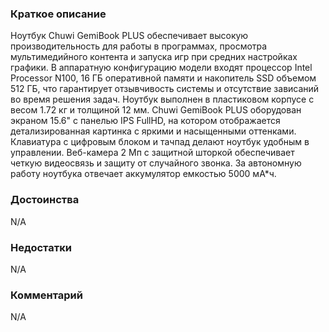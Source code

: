 ### **Краткое описание**
Ноутбук Chuwi GemiBook PLUS обеспечивает высокую производительность для работы в программах, просмотра мультимедийного контента и запуска игр при средних настройках графики. В аппаратную конфигурацию модели входят процессор Intel Processor N100, 16 ГБ оперативной памяти и накопитель SSD объемом 512 ГБ, что гарантирует отзывчивость системы и отсутствие зависаний во время решения задач. Ноутбук выполнен в пластиковом корпусе с весом 1.72 кг и толщиной 12 мм.  Chuwi GemiBook PLUS оборудован экраном 15.6" с панелью IPS FullHD, на котором отображается детализированная картинка с яркими и насыщенными оттенками. Клавиатура с цифровым блоком и тачпад делают ноутбук удобным в управлении. Веб-камера 2 Мп с защитной шторкой обеспечивает четкую видеосвязь и защиту от случайного звонка. За автономную работу ноутбука отвечает аккумулятор емкостью 5000 мА*ч.

### **Достоинства**
N/A

### **Недостатки**
N/A

### **Комментарий**
N/A
